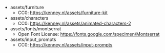 - assets/furniture
    - CC0: https://kenney.nl/assets/furniture-kit
- assets/characters
    - CC0: https://kenney.nl/assets/animated-characters-2
- assets/fonts/montserrat
    - Open Font License: https://fonts.google.com/specimen/Montserrat
- assets/input_prompts
    - CC0: https://kenney.nl/assets/input-prompts